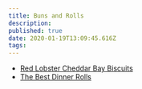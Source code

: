 ```yaml
---
title: Buns and Rolls
description: 
published: true
date: 2020-01-19T13:09:45.616Z
tags: 
---
```


- [Red Lobster Cheddar Bay Biscuits](red-lobster-cheddar-bay-biscuits)
- [The Best Dinner Rolls](the-best-dinner-rolls)
